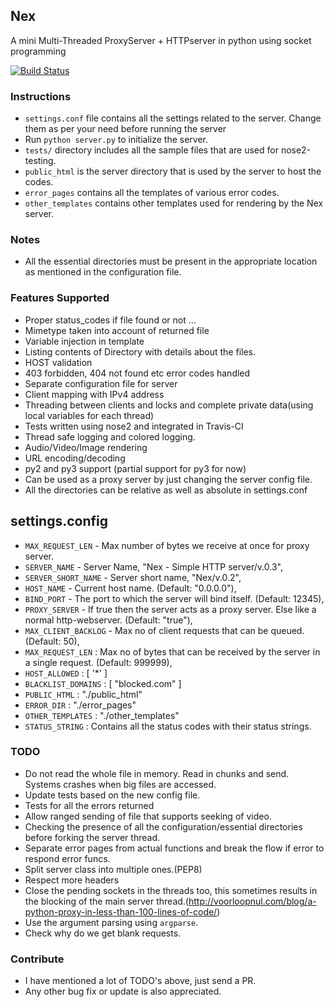 ## Nex
A mini Multi-Threaded ProxyServer + HTTPserver in python using socket programming

[![Build Status](https://travis-ci.com/pinkeshbadjatiya/Nex.svg?token=qJ4qdp1jw54BTny2oTYq&branch=master)](https://travis-ci.com/pinkeshbadjatiya/Nex)

### Instructions
- `settings.conf` file contains all the settings related to the server. Change them as per your need before running the server
- Run `python server.py` to initialize the server.
- `tests/` directory includes all the sample files that are used for nose2-testing.
- `public_html` is the server directory that is used by the server to host the codes.
- `error_pages` contains all the templates of various error codes.
- `other_templates` contains other templates used for rendering by the Nex server.

### Notes
- All the essential directories must be present in the appropriate location as mentioned in the configuration file.

### Features Supported
- Proper status_codes if file found or not ...
- Mimetype taken into account of returned file
- Variable injection in template
- Listing contents of Directory with details about the files.
- HOST validation
- 403 forbidden, 404 not found etc error codes handled
- Separate configuration file for server  
- Client mapping with IPv4 address
- Threading between clients and locks and complete private data(using local variables for each thread)
- Tests written using nose2 and integrated in Travis-CI
- Thread safe logging and colored logging.
- Audio/Video/Image rendering
- URL encoding/decoding
- py2 and py3 support (partial support for py3 for now)
- Can be used as a proxy server by just changing the server config file.  
- All the directories can be relative as well as absolute in settings.conf

## settings.config
- `MAX_REQUEST_LEN` - Max number of bytes we receive at once for proxy server.    
- `SERVER_NAME` - Server Name, "Nex - Simple HTTP server/v.0.3",
- `SERVER_SHORT_NAME` - Server short name, "Nex/v.0.2",
- `HOST_NAME` - Current host name. (Default: "0.0.0.0"),
- `BIND_PORT` - The port to which the server will bind itself. (Default: 12345),
- `PROXY_SERVER` - If true then the server acts as a proxy server. Else like a normal http-webserver. (Default: "true"),
- `MAX_CLIENT_BACKLOG` - Max no of client requests that can be queued. (Default: 50),
- `MAX_REQUEST_LEN` : Max no of bytes that can be received by the server in a single request. (Default: 999999),
- `HOST_ALLOWED` : [ '*' ]
- `BLACKLIST_DOMAINS` : [ "blocked.com" ]
- `PUBLIC_HTML` : "./public_html"
- `ERROR_DIR` : "./error_pages"
- `OTHER_TEMPLATES` : "./other_templates"
- `STATUS_STRING` : Contains all the status codes with their status strings.

### TODO
- Do not read the whole file in memory. Read in chunks and send. Systems crashes when big files are accessed.
- Update tests based on the new config file.
- Tests for all the errors returned
- Allow ranged sending of file that supports seeking of video.
- Checking the presence of all the configuration/essential directories before forking the server thread.
- Separate error pages from actual functions and break the flow if error to respond error funcs.
- Split server class into multiple ones.(PEP8)
- Respect more headers
- Close the pending sockets in the threads too, this sometimes results in the blocking of the main server thread.(http://voorloopnul.com/blog/a-python-proxy-in-less-than-100-lines-of-code/)  
- Use the argument parsing using `argparse`.  
- Check why do we get blank requests.  

### Contribute  
- I have mentioned a lot of TODO's above, just send a PR.  
- Any other bug fix or update is also appreciated.  
